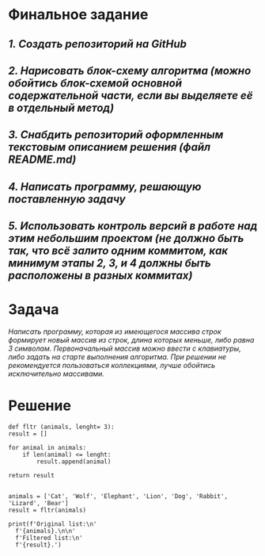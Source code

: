# Финальное задание
## *1. Создать репозиторий на GitHub*
## *2. Нарисовать блок-схему алгоритма (можно обойтись блок-схемой основной содержательной части, если вы выделяете её в отдельный метод)*
## *3. Снабдить репозиторий оформленным текстовым описанием решения (файл README.md)*
## *4. Написать программу, решающую поставленную задачу*
## *5. Использовать контроль версий в работе над этим небольшим проектом (не должно быть так, что всё залито одним коммитом, как минимум этапы 2, 3, и 4 должны быть расположены в разных коммитах)*

# Задача

*Написать программу, которая из имеющегося массива строк формирует новый массив из строк, длина которых меньше, либо равна 3 символам. Первоначальный массив можно ввести с клавиатуры, либо задать на старте выполнения алгоритма. При решении не рекомендуется пользоваться коллекциями, лучше обойтись исключительно массивами.*

# Решение

    def fltr (animals, lenght= 3):
    result = []

    for animal in animals:
        if len(animal) <= lenght:
            result.append(animal)

    return result


    animals = ['Cat', 'Wolf', 'Elephant', 'Lion', 'Dog', 'Rabbit', 'Lizard', 'Bear']
    result = fltr(animals)

    print(f'Original list:\n'
      f'{animals}.\n\n'
      f'Filtered list:\n'
      f'{result}.')